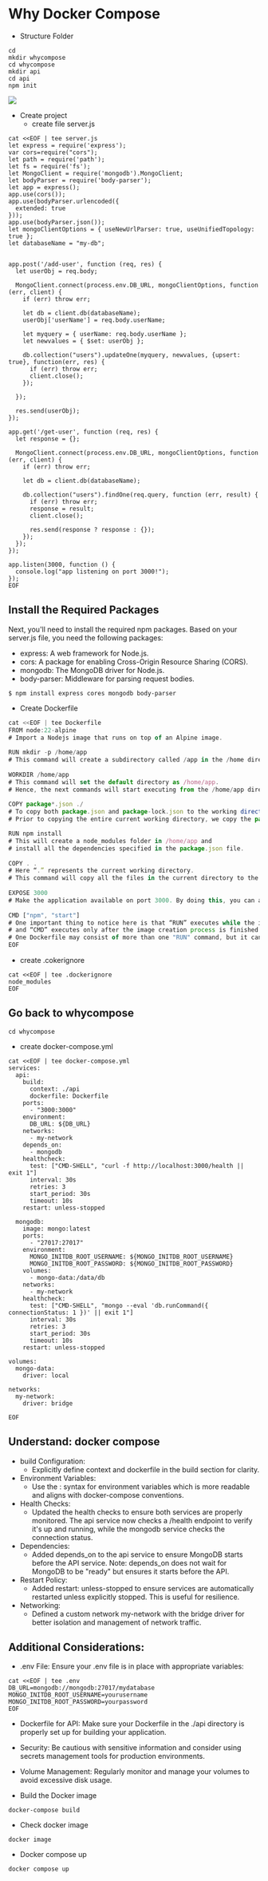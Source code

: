 # Why Docker Compose


- Structure Folder
```
cd 
mkdir whycompose
cd whycompose
mkdir api
cd api
npm init 
```

![](../assets/images/week3_npm_init2.png)

- Create project
    - create file server.js
```
cat <<EOF | tee server.js
let express = require('express');
var cors=require("cors");
let path = require('path');
let fs = require('fs');
let MongoClient = require('mongodb').MongoClient;
let bodyParser = require('body-parser');
let app = express();
app.use(cors());
app.use(bodyParser.urlencoded({
  extended: true
}));
app.use(bodyParser.json());
let mongoClientOptions = { useNewUrlParser: true, useUnifiedTopology: true };
let databaseName = "my-db";


app.post('/add-user', function (req, res) {
  let userObj = req.body;

  MongoClient.connect(process.env.DB_URL, mongoClientOptions, function (err, client) {
    if (err) throw err;

    let db = client.db(databaseName);
    userObj['userName'] = req.body.userName;

    let myquery = { userName: req.body.userName };
    let newvalues = { $set: userObj };

    db.collection("users").updateOne(myquery, newvalues, {upsert: true}, function(err, res) {
      if (err) throw err;
      client.close();
    });

  });

  res.send(userObj);
});

app.get('/get-user', function (req, res) {
  let response = {};

  MongoClient.connect(process.env.DB_URL, mongoClientOptions, function (err, client) {
    if (err) throw err;

    let db = client.db(databaseName);

    db.collection("users").findOne(req.query, function (err, result) {
      if (err) throw err;
      response = result;
      client.close();

      res.send(response ? response : {});
    });
  });
});

app.listen(3000, function () {
  console.log("app listening on port 3000!");
});
EOF
```

## Install the Required Packages
Next, you'll need to install the required npm packages. Based on your server.js file, you need the following packages:

- express: A web framework for Node.js.
- cors: A package for enabling Cross-Origin Resource Sharing (CORS).
- mongodb: The MongoDB driver for Node.js.
- body-parser: Middleware for parsing request bodies.

```
$ npm install express cores mongodb body-parser
```

- Create Dockerfile
```js
cat <<EOF | tee Dockerfile
FROM node:22-alpine
# Import a Nodejs image that runs on top of an Alpine image.
 
RUN mkdir -p /home/app
# This command will create a subdirectory called /app in the /home directory of the Alpine image
 
WORKDIR /home/app
# This command will set the default directory as /home/app.
# Hence, the next commands will start executing from the /home/app directory of the Alpine image. 
 
COPY package*.json ./
# To copy both package.json and package-lock.json to the working directory (/home/app) of the Alpine image.
# Prior to copying the entire current working directory, we copy the package.json file to the working directory (/home/app) of the Alpine image. This allows to take advantage of any cached layers.

RUN npm install
# This will create a node_modules folder in /home/app and
# install all the dependencies specified in the package.json file.
 
COPY . .
# Here “.” represents the current working directory.
# This command will copy all the files in the current directory to the working directory (/home/app) of the Alpine image.
 
EXPOSE 3000
# Make the application available on port 3000. By doing this, you can access the Nodejs application via port 3000.
 
CMD ["npm", "start"]
# One important thing to notice here is that “RUN” executes while the image creation process is running
# and “CMD” executes only after the image creation process is finished.
# One Dockerfile may consist of more than one "RUN" command, but it can only consist of one "CMD" command.
EOF
```

- create .cokerignore
```
cat <<EOF | tee .dockerignore
node_modules
EOF
```


## Go back to whycompose
```
cd whycompose
```

- create docker-compose.yml
```
cat <<EOF | tee docker-compose.yml
services:
  api:
    build:
      context: ./api
      dockerfile: Dockerfile
    ports:
      - "3000:3000"
    environment:
      DB_URL: ${DB_URL}
    networks:
      - my-network
    depends_on:
      - mongodb
    healthcheck:
      test: ["CMD-SHELL", "curl -f http://localhost:3000/health || exit 1"]
      interval: 30s
      retries: 3
      start_period: 30s
      timeout: 10s
    restart: unless-stopped

  mongodb:
    image: mongo:latest
    ports:
      - "27017:27017"
    environment:
      MONGO_INITDB_ROOT_USERNAME: ${MONGO_INITDB_ROOT_USERNAME}
      MONGO_INITDB_ROOT_PASSWORD: ${MONGO_INITDB_ROOT_PASSWORD}
    volumes:
      - mongo-data:/data/db
    networks:
      - my-network
    healthcheck:
      test: ["CMD-SHELL", "mongo --eval 'db.runCommand({ connectionStatus: 1 })' || exit 1"]
      interval: 30s
      retries: 3
      start_period: 30s
      timeout: 10s
    restart: unless-stopped

volumes:
  mongo-data:
    driver: local

networks:
  my-network:
    driver: bridge

EOF
```

## Understand: docker compose

- build Configuration:
    - Explicitly define context and dockerfile in the build section for clarity.
- Environment Variables:
    - Use the : syntax for environment variables which is more readable and aligns with docker-compose conventions.
- Health Checks:
    - Updated the health checks to ensure both services are properly monitored. The api service now checks a /health endpoint to verify it's up and running, while the mongodb service checks the connection status.
- Dependencies:
    - Added depends_on to the api service to ensure MongoDB starts before the API service. Note: depends_on does not wait for MongoDB to be "ready" but ensures it starts before the API.
- Restart Policy:
    - Added restart: unless-stopped to ensure services are automatically restarted unless explicitly stopped. This is useful for resilience.
- Networking:
    - Defined a custom network my-network with the bridge driver for better isolation and management of network traffic.


## Additional Considerations:

- .env File: Ensure your .env file is in place with appropriate variables:

```
cat <<EOF | tee .env
DB_URL=mongodb://mongodb:27017/mydatabase
MONGO_INITDB_ROOT_USERNAME=yourusername
MONGO_INITDB_ROOT_PASSWORD=yourpassword
EOF
```

- Dockerfile for API: Make sure your Dockerfile in the ./api directory is properly set up for building your application.

- Security: Be cautious with sensitive information and consider using secrets management tools for production environments.

- Volume Management: Regularly monitor and manage your volumes to avoid excessive disk usage.


- Build the Docker image
```
docker-compose build
```

- Check docker image
```
docker image
```

- Docker compose up
```
docker compose up
```